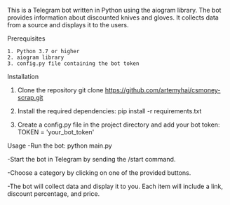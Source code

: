 This is a Telegram bot written in Python using the aiogram library. The bot provides information about discounted knives and gloves. It collects data from a source and displays it to the users.

Prerequisites

    1. Python 3.7 or higher
    2. aiogram library
    3. config.py file containing the bot token

Installation

  1. Clone the repository
          git clone https://github.com/artemyhai/csmoney-scrap.git

  2. Install the required dependencies:
          pip install -r requirements.txt
  
  3. Create a config.py file in the project directory and add your bot token:
          TOKEN = 'your_bot_token'

Usage
  -Run the bot:
          python main.py

-Start the bot in Telegram by sending the /start command.

-Choose a category by clicking on one of the provided buttons.
  
-The bot will collect data and display it to you. Each item will include a link, discount percentage, and price.
